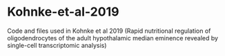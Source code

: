 # Kohnke-et-al-2019
Code and files used in Kohnke et al 2019 (Rapid nutritional regulation of oligodendrocytes of the adult hypothalamic median eminence revealed by single-cell transcriptomic analysis)
